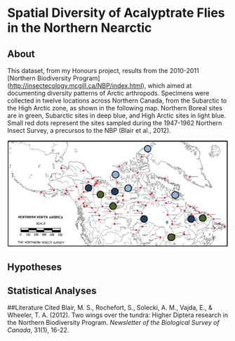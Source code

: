 # Spatial Diversity of Acalyptrate Flies in the Northern Nearctic

## About
This dataset, from my Honours project, results from the 2010-2011 [Northern Biodiversity Program] (http://insectecology.mcgill.ca/NBP/index.html), which aimed at documenting diversity patterns of Arctic arthropods. Specimens were collected in twelve locations across Northern Canada, from the Subarctic to the High Arctic zone, as shown in the following map.  Northern Boreal sites are in green, Subarctic sites in deep blue, and High Arctic sites in light blue. Small red dots represent the sites sampled during the 1947-1962 Northern Insect Survey, a precursos to the NBP (Blair et al., 2012).


![NBPmap](NBPmap.png)


## Hypotheses



## Statistical Analyses



##Literature Cited
Blair, M. S., Rochefort, S., Solecki, A. M., Vajda, E., & Wheeler, T. A. (2012). Two wings over the tundra: Higher Diptera research in the Northern Biodiversity Program. *Newsletter of the Biological Survey of Canada*, 31(1), 16-22.






